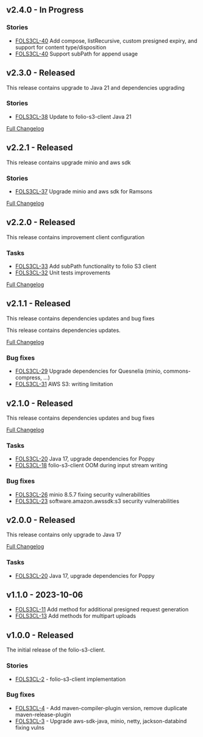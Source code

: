 ## v2.4.0 - In Progress

### Stories
* [FOLS3CL-40](https://folio-org.atlassian.net/browse/FOLS3CL-40) Add compose, listRecursive, custom presigned expiry, and support for content type/disposition
* [FOLS3CL-40](https://folio-org.atlassian.net/browse/FOLS3CL-40) Support subPath for append usage

## v2.3.0 - Released
This release contains upgrade to Java 21 and dependencies upgrading

### Stories
* [FOLS3CL-38](https://issues.folio.org/browse/FOLS3CL-38) Update to folio-s3-client Java 21

[Full Changelog](https://github.com/folio-org/folio-s3-client/compare/v2.2.1...v2.3.0)

## v2.2.1 - Released
This release contains upgrade minio and aws sdk

### Stories
* [FOLS3CL-37](https://issues.folio.org/browse/FOLS3CL-37) Upgrade minio and aws sdk for Ramsons

[Full Changelog](https://github.com/folio-org/folio-s3-client/compare/v2.2.0...v2.2.1)

## v2.2.0 - Released
This release contains improvement client configuration

### Tasks
* [FOLS3CL-33](https://issues.folio.org/browse/FOLS3CL-33) Add subPath functionality to folio S3 client
* [FOLS3CL-32](https://issues.folio.org/browse/FOLS3CL-32) Unit tests improvements

[Full Changelog](https://github.com/folio-org/folio-s3-client/compare/v2.1.1...v2.2.0)

## v2.1.1 - Released
This release contains dependencies updates and bug fixes

This release contains dependencies updates.

[Full Changelog](https://github.com/folio-org/folio-s3-client/compare/v2.1.0...v2.1.1)

### Bug fixes
* [FOLS3CL-29](https://folio-org.atlassian.net/browse/FOLS3CL-29) Upgrade dependencies for Quesnelia (minio, commons-compress, …)
* [FOLS3CL-31](https://folio-org.atlassian.net/browse/FOLS3CL-21) AWS S3: writing limitation

## v2.1.0 - Released
This release contains dependencies updates and bug fixes

[Full Changelog](https://github.com/folio-org/folio-s3-client/compare/v2.0.0...v2.1.0)

### Tasks
* [FOLS3CL-20](https://issues.folio.org/browse/FOLS3CL-20) Java 17, upgrade dependencies for Poppy
* [FOLS3CL-18](https://issues.folio.org/browse/FOLS3CL-18) folio-s3-client OOM during input stream writing

### Bug fixes
* [FOLS3CL-26](https://issues.folio.org/browse/FOLS3CL-26) minio 8.5.7 fixing security vulnerabilities
* [FOLS3CL-23](https://issues.folio.org/browse/FOLS3CL-23) software.amazon.awssdk:s3 security vulnerabilities

## v2.0.0 - Released
This release contains only upgrade to Java 17

[Full Changelog](https://github.com/folio-org/folio-s3-client/compare/v1.1.0...v2.0.0)

### Tasks
* [FOLS3CL-20](https://issues.folio.org/browse/FOLS3CL-20) Java 17, upgrade dependencies for Poppy

## v1.1.0 - 2023-10-06
* [FOLS3CL-11](https://issues.folio.org/browse/FOLS3CL-11) Add method for additional presigned request generation
* [FOLS3CL-13](https://issues.folio.org/browse/FOLS3CL-13) Add methods for multipart uploads

## v1.0.0 - Released
The initial release of the folio-s3-client.

### Stories
* [FOLS3CL-2](https://issues.folio.org/browse/FOLS3CL-2) - folio-s3-client implementation

### Bug fixes
* [FOLS3CL-4](https://issues.folio.org/browse/FOLS3CL-4) - Add maven-compiler-plugin version, remove duplicate maven-release-plugin
* [FOLS3CL-3](https://issues.folio.org/browse/FOLS3CL-3) - Upgrade aws-sdk-java, minio, netty, jackson-databind fixing vulns
